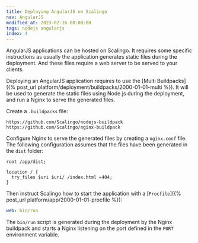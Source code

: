 ```yaml
---
title: Deploying AngularJS on Scalingo
nav: AngularJS
modified_at: 2023-02-16 00:00:00
tags: nodejs angularjs
index: 4
---
```


AngularJS applications can be hosted on Scalingo. It requires some specific instructions as usually the application generates static files during the deployment. And these files require a web server to be served to your clients.

Deploying an AngularJS application requires to use the [Multi Buildpacks]({% post_url platform/deployment/buildpacks/2000-01-01-multi %}). It will be used to generate the static files using Node.js during the deployment, and run a Nginx to serve the generated files.

Create a `.buildpacks` file:

```
https://github.com/Scalingo/nodejs-buildpack
https://github.com/Scalingo/nginx-buildpack
```

Configure Nginx to serve the generated files by creating a `nginx.conf` file. The following configuration assumes that the files have been generated in the `dist` folder:

```nginx
root /app/dist;

location / {
  try_files $uri $uri/ /index.html =404;
}
```

Then instruct Scalingo how to start the application with a [`Procfile`]({% post_url platform/app/2000-01-01-procfile %}):

```yaml
web: bin/run
```

The `bin/run` script is generated during the deployment by the Nginx buildpack and starts a Nginx listening on the port defined in the `PORT` environment variable.
